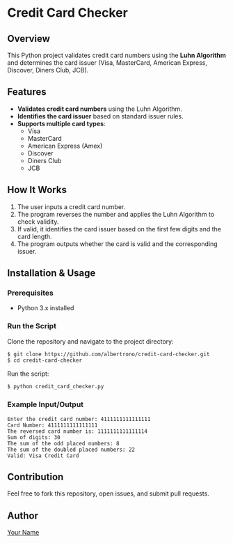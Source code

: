 # Credit Card Checker

## Overview
This Python project validates credit card numbers using the **Luhn Algorithm** and determines the card issuer (Visa, MasterCard, American Express, Discover, Diners Club, JCB).

## Features
- **Validates credit card numbers** using the Luhn Algorithm.
- **Identifies the card issuer** based on standard issuer rules.
- **Supports multiple card types**:
  - Visa
  - MasterCard
  - American Express (Amex)
  - Discover
  - Diners Club
  - JCB

## How It Works
1. The user inputs a credit card number.
2. The program reverses the number and applies the Luhn Algorithm to check validity.
3. If valid, it identifies the card issuer based on the first few digits and the card length.
4. The program outputs whether the card is valid and the corresponding issuer.

## Installation & Usage
### Prerequisites
- Python 3.x installed

### Run the Script
Clone the repository and navigate to the project directory:
```sh
$ git clone https://github.com/albertrono/credit-card-checker.git
$ cd credit-card-checker
```

Run the script:
```sh
$ python credit_card_checker.py
```

### Example Input/Output
```
Enter the credit card number: 4111111111111111
Card Number: 4111111111111111
The reversed card number is: 1111111111111114
Sum of digits: 30
The sum of the odd placed numbers: 8
The sum of the doubled placed numbers: 22
Valid: Visa Credit Card
```

## Contribution
Feel free to fork this repository, open issues, and submit pull requests.

## Author
[Your Name](https://github.com/albertrono)

